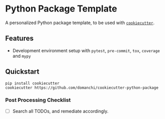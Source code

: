 # Python Package Template

A personalized Python package template, to be used with
[`cookiecutter`](https://github.com/cookiecutter/cookiecutter).

## Features

- Development environment setup with `pytest`, `pre-commit`, `tox`, `coverage` and `mypy`


## Quickstart

```
pip install cookiecutter
cookiecutter https://github.com/domanchi/cookiecutter-python-package
```

### Post Processing Checklist

- [ ] Search all TODOs, and remediate accordingly.
